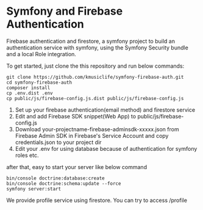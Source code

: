 # Symfony and Firebase Authentication

Firebase authentication and firestore, a symfony project to build an authentication service with symfony, using the Symfony Security bundle and a local Role integration.

To get started, just clone the this repository and run below commands:

    git clone https://github.com/kmusiclife/symfony-firebase-auth.git
    cd symfony-firebase-auth
    composer install
    cp .env.dist .env
    cp public/js/firebase-config.js.dist public/js/firebase-config.js

1. Set up your firebase authentication(email method) and firestore service
2. Edit and add Firebase SDK snippet(Web App) to public/js/firebase-config.js
3. Download your-projectname-firebase-adminsdk-xxxxx.json from Firebase Admin SDK in Firebase's Service Account and copy credentials.json to your project dir
4. Edit your .env for using database because of authentication for symfony roles etc.

after that, easy to start your server like below command

    bin/console doctrine:database:create
    bin/console doctrine:schema:update --force
    symfony server:start

We provide profile service using firestore. You can try to access /profile